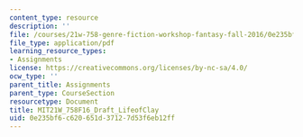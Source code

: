 ```yaml
---
content_type: resource
description: ''
file: /courses/21w-758-genre-fiction-workshop-fantasy-fall-2016/0e235bf6c620651d37127d53f6eb12ff_MIT21W_758F16_Draft_LifeofClay.pdf
file_type: application/pdf
learning_resource_types:
- Assignments
license: https://creativecommons.org/licenses/by-nc-sa/4.0/
ocw_type: ''
parent_title: Assignments
parent_type: CourseSection
resourcetype: Document
title: MIT21W_758F16_Draft_LifeofClay
uid: 0e235bf6-c620-651d-3712-7d53f6eb12ff
---
```

